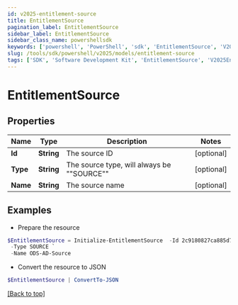 ```yaml
---
id: v2025-entitlement-source
title: EntitlementSource
pagination_label: EntitlementSource
sidebar_label: EntitlementSource
sidebar_class_name: powershellsdk
keywords: ['powershell', 'PowerShell', 'sdk', 'EntitlementSource', 'V2025EntitlementSource'] 
slug: /tools/sdk/powershell/v2025/models/entitlement-source
tags: ['SDK', 'Software Development Kit', 'EntitlementSource', 'V2025EntitlementSource']
---
```



# EntitlementSource

## Properties

Name | Type | Description | Notes
------------ | ------------- | ------------- | -------------
**Id** | **String** | The source ID | [optional] 
**Type** | **String** | The source type, will always be ""SOURCE"" | [optional] 
**Name** | **String** | The source name | [optional] 

## Examples

- Prepare the resource
```powershell
$EntitlementSource = Initialize-EntitlementSource  -Id 2c9180827ca885d7017ca8ce28a000eb `
 -Type SOURCE `
 -Name ODS-AD-Source
```

- Convert the resource to JSON
```powershell
$EntitlementSource | ConvertTo-JSON
```


[[Back to top]](#) 

